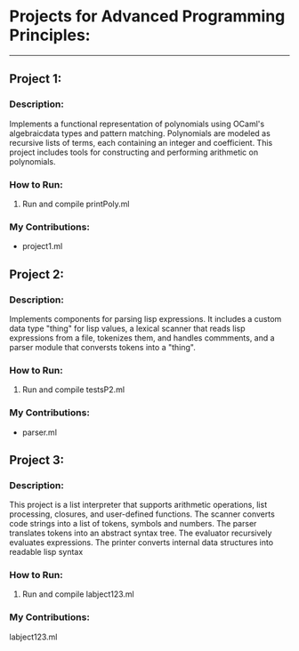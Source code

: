 # Projects for Advanced Programming Principles:

---

## Project 1:

  ### Description: 
  Implements a functional representation of polynomials using OCaml's algebraicdata types and pattern matching.
  Polynomials are modeled as recursive lists of terms, each containing an integer and coefficient. This project includes tools
  for constructing and performing arithmetic on polynomials.

  ### How to Run: 
  1. Run and compile printPoly.ml

  ### My Contributions: 
  - project1.ml

## Project 2:

  ### Description: 
  Implements components for parsing lisp expressions. It includes a custom data type "thing" for lisp values, a
  lexical scanner that reads lisp expressions from a file, tokenizes them, and handles commments, and a parser module that 
  conversts tokens into a "thing".

  ### How to Run: 
  1. Run and compile testsP2.ml

  ### My Contributions: 
  - parser.ml

## Project 3:

  ### Description: 
  This project is a list interpreter that supports arithmetic operations, list processing, closures, and user-defined
  functions. The scanner converts code strings into a list of tokens, symbols and numbers. The parser translates tokens into an 
  abstract syntax tree. The evaluator recursively evaluates expressions. The printer converts internal data structures into readable
  lisp syntax

  ### How to Run: 
  1. Run and compile labject123.ml

  ### My Contributions: 
  labject123.ml
